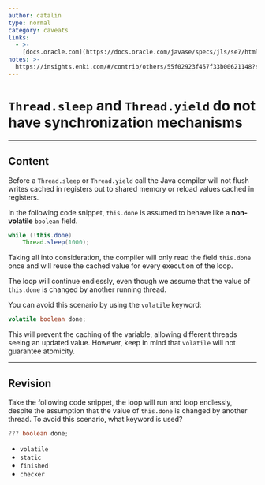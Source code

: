 ```yaml
---
author: catalin
type: normal
category: caveats
links:
  - >-
    [docs.oracle.com](https://docs.oracle.com/javase/specs/jls/se7/html/jls-17.html){website}
notes: >-
  https://insights.enki.com/#/contrib/others/55f02923f457f33b00621148?search=khandelwalrinki
---
```


# `Thread.sleep` and `Thread.yield` do not have synchronization mechanisms


---

## Content

Before a `Thread.sleep` or `Thread.yield` call the Java compiler will not flush writes cached in registers out to shared memory or reload values cached in registers.

In the following code snippet, `this.done` is assumed to behave like a **non-volatile** `boolean` field.

```java
while (!this.done)
    Thread.sleep(1000);
```

Taking all into consideration, the compiler will only read the field `this.done` once and will reuse the cached value for every execution of the loop. 

The loop will continue endlessly, even though we assume that the value of `this.done` is changed by another running thread.

You can avoid this scenario by using the `volatile` keyword:

```java
volatile boolean done;
```

This will prevent the caching of the variable, allowing different threads seeing an updated value. However, keep in mind that `volatile` will not guarantee atomicity.


---

## Revision

Take the following code snippet, the loop will run and loop endlessly, despite the assumption that the value of `this.done` is changed by another thread. To avoid this scenario, what keyword is used?

```java
??? boolean done;
```

* `volatile`
* `static`
* `finished`
* `checker`
 
